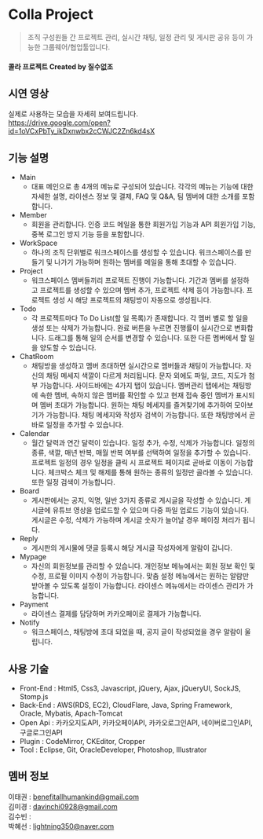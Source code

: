 # Colla Project
> 조직 구성원들 간 프로젝트 관리, 실시간 채팅, 일정 관리 및 게시판 공유 등이 가능한 그룹웨어/협업툴입니다.  


#### 콜라 프로젝트 Created by 질수없조


## 시연 영상

실제로 사용하는 모습을 자세히 보여드립니다.  
https://drive.google.com/open?id=1oVCxPbTy_ikDxnwbx2cCWJC2Zn6kd4sX


## 기능 설명
* Main
    * 대표 메인으로 총 4개의 메뉴로 구성되어 있습니다. 각각의 메뉴는 기능에 대한 자세한 설명, 라이센스 정보 및 결제, FAQ 및 Q&A, 팀 멤버에 대한 소개를 포함합니다. 
* Member
    * 회원을 관리합니다. 인증 코드 메일을 통한 회원가입 기능과 API 회원가입 기능, 중복 로그인 방지 기능 등을 포함합니다. 
* WorkSpace
    * 하나의 조직 단위별로 워크스페이스를 생성할 수 있습니다. 워크스페이스를 만들기 및 나가기 가능하며 원하는 멤버를 메일을 통해 초대할 수 있습니다.  
* Project
    * 워크스페이스 멤버들끼리 프로젝트 진행이 가능합니다. 기간과 멤버를 설정하고 프로젝트를 생성할 수 있으며 멤버 추가, 프로젝트 삭제 등이 가능합니다. 프로젝트 생성 시 해당 프로젝트의 채팅방이 자동으로 생성됩니다. 
* Todo
    * 각 프로젝트마다 To Do List(할 일 목록)가 존재합니다. 각 멤버 별로 할 일을 생성 또는 삭제가 가능합니다. 완료 버튼을 누르면 진행률이 실시간으로 변화합니다. 드래그를 통해 일의 순서를 변경할 수 있습니다. 또한 다른 멤버에서 할 일을 양도할 수 있습니다.
* ChatRoom
    * 채팅방을 생성하고 멤버 초대하면 실시간으로 멤버들과 채팅이 가능합니다. 자신의 채팅 메세지 색깔이 다르게 처리됩니다. 문자 외에도 파일, 코드, 지도가 첨부 가능합니다. 사이드바에는 4가지 탭이 있습니다. 멤버관리 탭에서는 채팅방에 속한 멤버, 속하지 않은 멤버를 확인할 수 있고 현재 접속 중인 멤버가 표시되며 멤버 초대가 가능합니다. 원하는 채팅 메세지를 즐겨찾기에 추가하여 모아보기가 가능합니다. 채팅 메세지와 작성자 검색이 가능합니다. 또한 채팅방에서 곧바로 일정을 추가할 수 있습니다. 
* Calendar
    * 월간 달력과 연간 달력이 있습니다. 일정 추가, 수정, 삭제가 가능합니다. 일정의 종류, 색깔, 매년 반복, 매월 반복 여부를 선택하여 일정을 추가할 수 있습니다. 프로젝트 일정의 경우 일정을 클릭 시 프로젝트 페이지로 곧바로 이동이 가능합니다. 체크박스 체크 및 해제를 통해 원하는 종류의 일정만 골라볼 수 있습니다. 또한 일정 검색이 가능합니다. 
* Board
    * 게시판에서는 공지, 익명, 일반 3가지 종류로 게시글을 작성할 수 있습니다. 게시글에 유튜브 영상을 업로드할 수 있으며 다중 파일 업로드 기능이 있습니다. 게시글은 수정, 삭제가 가능하며 게시글 숫자가 늘어날 경우 페이징 처리가 됩니다. 
* Reply
    * 게시판의 게시물에 댓글 등록시 해당 게시글 작성자에게 알람이 갑니다. 
* Mypage
    * 자신의 회원정보를 관리할 수 있습니다. 개인정보 메뉴에서는 회원 정보 확인 및 수정, 프로필 이미지 수정이 가능합니다. 맞춤 설정 메뉴에서는 원하는 알람만 받아볼 수 있도록 설정이 가능합니다. 라이센스 메뉴에서는 라이센스 관리가 가능합니다. 
* Payment
    * 라이센스 결제를 담당하며 카카오페이로 결제가 가능합니다. 
* Notify
    * 워크스페이스, 채팅방에 초대 되었을 때, 공지 글이 작성되었을 경우 알람이 울립니다.


## 사용 기술

* Front-End : Html5, Css3, Javascript, jQuery, Ajax, jQueryUI, SockJS, Stomp.js 
* Back-End : AWS(RDS, EC2), CloudFlare, Java, Spring Framework, Oracle, Mybatis, Apach-Tomcat
* Open Api : 카카오지도API, 카카오페이API, 카카오로그인API, 네이버로그인API, 구글로그인API
* Plugin : CodeMirror, CKEditor, Cropper
* Tool : Eclipse, Git, OracleDeveloper, Photoshop, Illustrator


## 멤버 정보

이태권 : benefitallhumankind@gmail.com  
김미경 : davinchi0928@gmail.com  
김수빈 :  
박혜선 : lightning350@naver.com  


